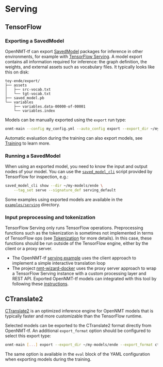# Serving

## TensorFlow

### Exporting a SavedModel

OpenNMT-tf can export [SavedModel](https://www.tensorflow.org/guide/saved_model) packages for inference in other environments, for example with [TensorFlow Serving](https://www.tensorflow.org/serving/). A model export contains all information required for inference: the graph definition, the weights, and external assets such as vocabulary files. It typically looks like this on disk:

```text
toy-ende/export/
├── assets
│   ├── src-vocab.txt
│   └── tgt-vocab.txt
├── saved_model.pb
└── variables
    ├── variables.data-00000-of-00001
    └── variables.index
```

Models can be manually exported using the `export` run type:

```bash
onmt-main --config my_config.yml --auto_config export --export_dir ~/my-models/ende
```

Automatic evaluation during the training can also export models, see [Training](training.md) to learn more.

### Running a SavedModel

When using an exported model, you need to know the input and output nodes of your model. You can use the [`saved_model_cli`](https://www.tensorflow.org/programmers_guide/saved_model#cli_to_inspect_and_execute_savedmodel) script provided by TensorFlow for inspection, e.g.:

```bash
saved_model_cli show --dir ~/my-models/ende \
    --tag_set serve --signature_def serving_default
```

Some examples using exported models are available in the [`examples/serving`](https://github.com/OpenNMT/OpenNMT-tf/tree/master/examples/serving) directory.

### Input preprocessing and tokenization

TensorFlow Serving only runs TensorFlow operations. Preprocessing functions such as the tokenization is sometimes not implemented in terms of TensorFlow ops (see [Tokenization](tokenization.md) for more details). In this case, these functions should be run outside of the TensorFlow engine, either by the client or a proxy server.

* The OpenNMT-tf [serving example](https://github.com/OpenNMT/OpenNMT-tf/tree/master/examples/serving) uses the client approach to implement a simple interactive translation loop
* The project [nmt-wizard-docker](https://github.com/OpenNMT/nmt-wizard-docker) uses the proxy server approach to wrap a TensorFlow Serving instance with a custom processing layer and REST API. Exported OpenNMT-tf models can integrated with this tool by following these [instructions](https://github.com/OpenNMT/nmt-wizard-docker/issues/46#issuecomment-456795844).

## CTranslate2

[CTranslate2](https://github.com/OpenNMT/CTranslate2) is an optimized inference engine for OpenNMT models that is typically faster and more customizable than the TensorFlow runtime.

Selected models can be exported to the CTranslate2 format directly from OpenNMT-tf. An additional `export_format` option should be configured to select this export type:

```bash
onmt-main [...] export --export_dir ~/my-models/ende --export_format ctranslate2
```

The same option is available in the `eval` block of the YAML configuration when exporting models during the training.
